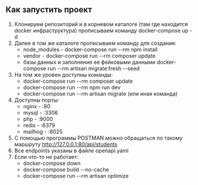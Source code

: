 ## Как запустить проект

1. Клонируем репозиторий и в корневом каталоге (там где находится docker инфраструктура) прописываем команду docker-compose up -d
2. Далее в том же каталоге прописываем команду для создания:
      - node_modules - docker-compose run --rm npm install
      - vendor - docker-compose run --rm composer update
      - базы данных и заполнения ее фейковыми данными docker-compose run --rm artisan migrate:fresh --seed
3. На том же уровен доступны команды:
    - docker-compose run --rm composer update
    - docker-compose run --rm npm run dev
    - docker-compose run --rm artisan migrate (или иная команда)
4. Доступны порты:
   - nginx - :80
   - mysql - :3306
   - php - :9000
   - redis - :6379
   - mailhog - :8025
5. С помощью программы POSTMAN можно обращаться по такому маршруту http://127.0.0.1:80/api/students
6. Все endpoints указаны в файле openapi.yaml
7. Если что-то не работает:
    - docker-compose down
    - docker-compose build --no-cache
    - docker-compose run --rm artisan optimize

